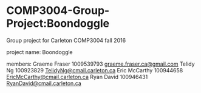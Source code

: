 # COMP3004-Group-Project:Boondoggle
Group project for Carleton COMP3004 fall 2016

project name: Boondoggle

members: 
Graeme Fraser 1009539793 graeme.fraser.ca@gmail.com
Telidy Ng 100923829 TelidyNg@cmail.carleton.ca
Eric McCarthy 100944658 EricMcCarthy@cmail.carleton.ca
Ryan David 100946431 RyanDavid@cmail.carleton.ca
